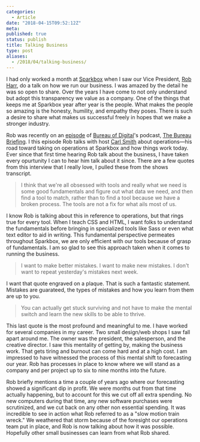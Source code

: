```yaml
---
categories:
  - Article
date: "2018-04-15T09:52:12Z"
meta:
published: true
status: publish
title: Talking Business
type: post
aliases:
  - /2018/04/talking-business/
---
```

<p>I had only worked a month at <a href="https://seesparkbox.com/">Sparkbox</a> when I saw our Vice President, <a href="https://twitter.com/robertharr">Rob Harr</a>, do a talk on how we run our business. I was amazed by the detail he was so open to share. Over the years I have come to not only understand but adopt this transparency we value as a company. One of the things that keeps me at Sparkbox year after year is the people. What makes the people so amazing is the honesty, humility, and empathy they poses. There is such a desire to share what makes us successful freely in hopes that we make a stronger industry.</p>
<p>Rob was recently on an <a href="https://bureauofdigital.com/radio/bureau-briefing-content/2018/4/11/3ttmsdloyppbie4tm9tg8hon2r7hxn">episode</a> of <a href="https://bureauofdigital.com">Bureau of Digital</a>'s podcast, <a href="https://bureauofdigital.com/radio/bureau-briefing/">The Bureau Briefing</a>. I this episode Rob talks with host <a href="https://twitter.com/carlsmith">Carl Smith</a> about operations—his road toward taking on operations at Sparkbox and how things work today. Ever since that first time hearing Rob talk about the business, I have taken every opurtunity I can to hear him talk about it since. There are a few quotes from this interview that I really love, I pulled these from the shows transcript.</p>
<blockquote><p>
  I think that we're all obsessed with tools and really what we need is some good fundamentals and figure out what data we need, and then find a tool to match, rather than to find a tool because we have a broken process. The tools are not a fix for what ails most of us.
</p></blockquote>
<p>I know Rob is talking about this in reference to operations, but that rings true for every tool. When I teach CSS and HTML, I want folks to understand the fundamentals before bringing in specialized tools like Sass or even what text editor to aid in writing. This fundamental perspective permeates throughout Sparkbox, we are only efficient with our tools because of grasp of fundamentals. I am so glad to see this approach taken when it comes to running the business.</p>
<blockquote><p>
  I want to make better mistakes. I want to make new mistakes. I don't want to repeat yesterday's mistakes next week.
</p></blockquote>
<p>I want that quote engraved on a plaque. That is such a fantastic statement. Mistakes are guarateed, the types of mistakes and how you learn from them are up to you.</p>
<blockquote><p>
  You can actually get stuck surviving and not have to make the mental switch and learn the new skills to be able to thrive.
</p></blockquote>
<p>This last quote is the most profound and meaningful to me. I have worked for several companies in my career. Two small design/web shops I saw fall apart around me. The owner was the president, the salesperson, and the creative director. I saw this mentality of getting by, making the business work. That gets tiring and burnout can come hard and at a high cost. I am impressed to have witnessed the process of this mental shift to forecasting our year. Rob has processes in place to know where we will stand as a company and per project up to six to nine months into the future.</p>
<p>Rob briefly mentions a time a couple of years ago where our forecasting showed a significant dip in profit. We were months out from that time actually happening, but to account for this we cut off all extra spending. No new computers during that time, any new software purchases were scrutinized, and we cut back on any other non essential spending. It was incredible to see in action what Rob referred to as a "slow motion train wreck." We weathered that storm because of the foresight our operations team put in place, and Rob is now talking about how it was possible. Hopefully other small businesses can learn from what Rob shared.</p>
